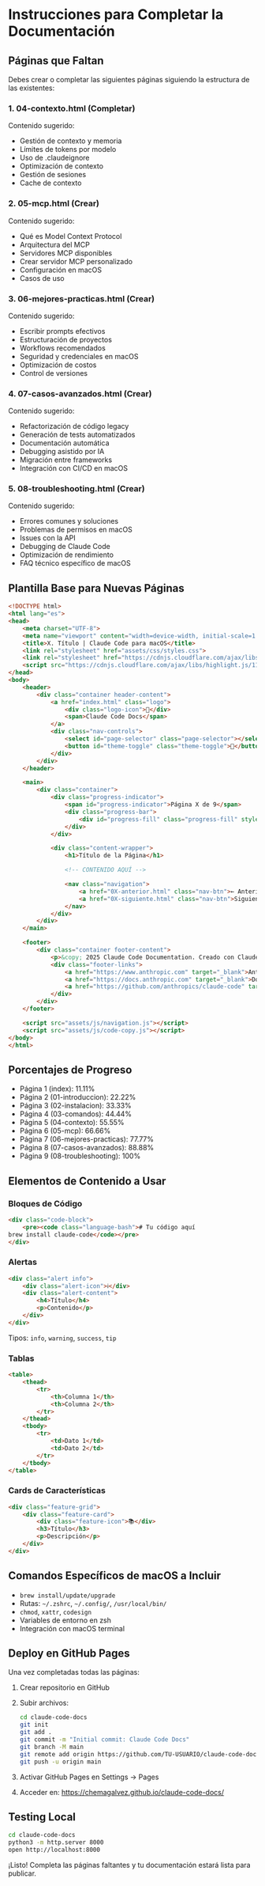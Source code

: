 # Instrucciones para Completar la Documentación

## Páginas que Faltan

Debes crear o completar las siguientes páginas siguiendo la estructura de las existentes:

### 1. 04-contexto.html (Completar)
Contenido sugerido:
- Gestión de contexto y memoria
- Límites de tokens por modelo
- Uso de .claudeignore
- Optimización de contexto
- Gestión de sesiones
- Cache de contexto

### 2. 05-mcp.html (Crear)
Contenido sugerido:
- Qué es Model Context Protocol
- Arquitectura del MCP
- Servidores MCP disponibles
- Crear servidor MCP personalizado
- Configuración en macOS
- Casos de uso

### 3. 06-mejores-practicas.html (Crear)
Contenido sugerido:
- Escribir prompts efectivos
- Estructuración de proyectos
- Workflows recomendados
- Seguridad y credenciales en macOS
- Optimización de costos
- Control de versiones

### 4. 07-casos-avanzados.html (Crear)
Contenido sugerido:
- Refactorización de código legacy
- Generación de tests automatizados
- Documentación automática
- Debugging asistido por IA
- Migración entre frameworks
- Integración con CI/CD en macOS

### 5. 08-troubleshooting.html (Crear)
Contenido sugerido:
- Errores comunes y soluciones
- Problemas de permisos en macOS
- Issues con la API
- Debugging de Claude Code
- Optimización de rendimiento
- FAQ técnico específico de macOS

## Plantilla Base para Nuevas Páginas

```html
<!DOCTYPE html>
<html lang="es">
<head>
    <meta charset="UTF-8">
    <meta name="viewport" content="width=device-width, initial-scale=1.0">
    <title>X. Título | Claude Code para macOS</title>
    <link rel="stylesheet" href="assets/css/styles.css">
    <link rel="stylesheet" href="https://cdnjs.cloudflare.com/ajax/libs/highlight.js/11.9.0/styles/tokyo-night-dark.min.css">
    <script src="https://cdnjs.cloudflare.com/ajax/libs/highlight.js/11.9.0/highlight.min.js"></script>
</head>
<body>
    <header>
        <div class="container header-content">
            <a href="index.html" class="logo">
                <div class="logo-icon">🤖</div>
                <span>Claude Code Docs</span>
            </a>
            <div class="nav-controls">
                <select id="page-selector" class="page-selector"></select>
                <button id="theme-toggle" class="theme-toggle">🌙</button>
            </div>
        </div>
    </header>

    <main>
        <div class="container">
            <div class="progress-indicator">
                <span id="progress-indicator">Página X de 9</span>
                <div class="progress-bar">
                    <div id="progress-fill" class="progress-fill" style="width: XX%"></div>
                </div>
            </div>

            <div class="content-wrapper">
                <h1>Título de la Página</h1>

                <!-- CONTENIDO AQUÍ -->

                <nav class="navigation">
                    <a href="0X-anterior.html" class="nav-btn">← Anterior</a>
                    <a href="0X-siguiente.html" class="nav-btn">Siguiente →</a>
                </nav>
            </div>
        </div>
    </main>

    <footer>
        <div class="container footer-content">
            <p>&copy; 2025 Claude Code Documentation. Creado con Claude Code.</p>
            <div class="footer-links">
                <a href="https://www.anthropic.com" target="_blank">Anthropic</a>
                <a href="https://docs.anthropic.com" target="_blank">Documentación Oficial</a>
                <a href="https://github.com/anthropics/claude-code" target="_blank">GitHub</a>
            </div>
        </div>
    </footer>

    <script src="assets/js/navigation.js"></script>
    <script src="assets/js/code-copy.js"></script>
</body>
</html>
```

## Porcentajes de Progreso

- Página 1 (index): 11.11%
- Página 2 (01-introduccion): 22.22%
- Página 3 (02-instalacion): 33.33%
- Página 4 (03-comandos): 44.44%
- Página 5 (04-contexto): 55.55%
- Página 6 (05-mcp): 66.66%
- Página 7 (06-mejores-practicas): 77.77%
- Página 8 (07-casos-avanzados): 88.88%
- Página 9 (08-troubleshooting): 100%

## Elementos de Contenido a Usar

### Bloques de Código
```html
<div class="code-block">
    <pre><code class="language-bash"># Tu código aquí
brew install claude-code</code></pre>
</div>
```

### Alertas
```html
<div class="alert info">
    <div class="alert-icon">ℹ️</div>
    <div class="alert-content">
        <h4>Título</h4>
        <p>Contenido</p>
    </div>
</div>
```

Tipos: `info`, `warning`, `success`, `tip`

### Tablas
```html
<table>
    <thead>
        <tr>
            <th>Columna 1</th>
            <th>Columna 2</th>
        </tr>
    </thead>
    <tbody>
        <tr>
            <td>Dato 1</td>
            <td>Dato 2</td>
        </tr>
    </tbody>
</table>
```

### Cards de Características
```html
<div class="feature-grid">
    <div class="feature-card">
        <div class="feature-icon">📚</div>
        <h3>Título</h3>
        <p>Descripción</p>
    </div>
</div>
```

## Comandos Específicos de macOS a Incluir

- `brew install/update/upgrade`
- Rutas: `~/.zshrc`, `~/.config/`, `/usr/local/bin/`
- `chmod`, `xattr`, `codesign`
- Variables de entorno en zsh
- Integración con macOS terminal

## Deploy en GitHub Pages

Una vez completadas todas las páginas:

1. Crear repositorio en GitHub
2. Subir archivos:
   ```bash
   cd claude-code-docs
   git init
   git add .
   git commit -m "Initial commit: Claude Code Docs"
   git branch -M main
   git remote add origin https://github.com/TU-USUARIO/claude-code-docs.git
   git push -u origin main
   ```

3. Activar GitHub Pages en Settings → Pages
4. Acceder en: https://chemagalvez.github.io/claude-code-docs/

## Testing Local

```bash
cd claude-code-docs
python3 -m http.server 8000
open http://localhost:8000
```

¡Listo! Completa las páginas faltantes y tu documentación estará lista para publicar.
